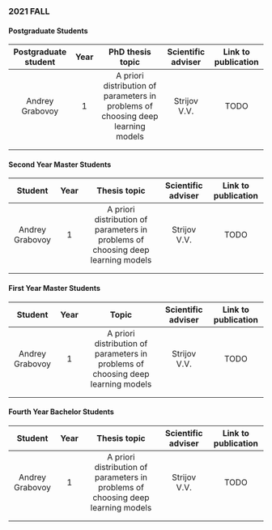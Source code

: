 ### 2021 FALL

#### Postgraduate Students

| Postgraduate student | Year | PhD thesis topic | Scientific adviser | Link to publication |
|:---:|:---:|:---:|:---:|:---:|
| Andrey Grabovoy | 1 | A priori distribution of parameters in problems of choosing deep learning models | Strijov V.V. | TODO |
| | | | | |
| | | | | |

#### Second Year Master Students

| Student | Year | Thesis topic | Scientific adviser | Link to publication |
|:---:|:---:|:---:|:---:|:---:|
| Andrey Grabovoy | 1 | A priori distribution of parameters in problems of choosing deep learning models | Strijov V.V. | TODO |
| | | | | |
| | | | | |

#### First Year Master Students

| Student | Year | Topic | Scientific adviser | Link to publication |
|:---:|:---:|:---:|:---:|:---:|
| Andrey Grabovoy | 1 | A priori distribution of parameters in problems of choosing deep learning models | Strijov V.V. | TODO |
| | | | | |
| | | | | |

#### Fourth Year Bachelor Students

| Student | Year | Thesis topic | Scientific adviser | Link to publication |
|:---:|:---:|:---:|:---:|:---:|
| Andrey Grabovoy | 1 | A priori distribution of parameters in problems of choosing deep learning models | Strijov V.V. | TODO |
| | | | | |
| | | | | |